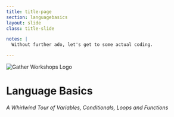 ```yaml
---
title: title-page
section: languagebasics
layout: slide
class: title-slide

notes: |
  Without further ado, let's get to some actual coding. 

---
```


![Gather Workshops Logo](/Building-with-Python/slideshow/images/gw_logo_header.png)

# Language Basics

_A Whirlwind Tour of Variables, Conditionals, Loops and Functions_